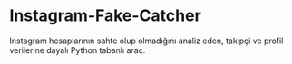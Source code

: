 # Instagram-Fake-Catcher
Instagram hesaplarının sahte olup olmadığını analiz eden, takipçi ve profil verilerine dayalı Python tabanlı araç.
